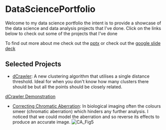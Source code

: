 # DataSciencePortfolio
Welcome to my data science portfolio the intent is to provide a showcase of the data science and data analysis projects that I've done.
Click on the links below to check out some of the projects that I've done

To find out more about me check out the [pptx](https://github.com/mleiwe/DataSciencePortfolio/blob/Introduction/WhoAmI_PlusOneCaseStudy.pptx) or check out the [google slide deck](https://docs.google.com/presentation/d/1Z9ctxT7zOCgElMMbZL1SyI6LiEEJxAnz_YTPMoUKxII/edit?usp=sharing)

## Selected Projects
- [dCrawler](https://github.com/mleiwe/DataSciencePortfolio/tree/main/dCrawler): A new clustering algorithm that utilises a single distance threshold. Ideal for when you don't know how many clusters there should be but all the points should be closely related.

[dCrawler Demonstration](https://github.com/mleiwe/DataSciencePortfolio/assets/29621219/de4ea1c5-5647-4c7a-a54f-5da4afb69c3d)

- [Correcting Chromatic Aberration](https://github.com/mleiwe/DataSciencePortfolio/tree/main/ChromaticAberration): In biological imaging often the colours smeer (chromatic aberration) which hinders any further analysis. I noticed that we could model the aberration and so reverse its effects to produce an accurate image.
![CA_Fig5](https://github.com/mleiwe/DataSciencePortfolio/assets/29621219/c22f85cd-5c6b-489d-858c-e4ddcac89b55)

